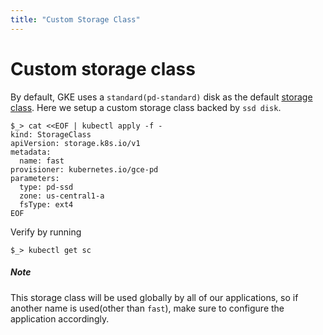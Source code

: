 ```yaml
---
title: "Custom Storage Class"
---
```


# Custom storage class

By default, GKE uses a `standard(pd-standard)` disk as the default [storage
class](https://kubernetes.io/docs/concepts/storage/storage-classes/). Here we
setup a custom storage class backed by `ssd disk`.

```shell
$_> cat <<EOF | kubectl apply -f -
kind: StorageClass
apiVersion: storage.k8s.io/v1
metadata:
  name: fast
provisioner: kubernetes.io/gce-pd
parameters:
  type: pd-ssd
  zone: us-central1-a
  fsType: ext4
EOF
```

Verify by running

```shell
$_> kubectl get sc
```

##### Note

This storage class will be used globally by all of our applications, so if
another name is used(other than `fast`), make sure to configure the application
accordingly.
